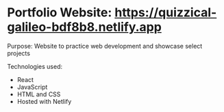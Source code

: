 # Portfolio Website: https://quizzical-galileo-bdf8b8.netlify.app
Purpose:
Website to practice web development and showcase select projects

Technologies used:
* React
* JavaScript
* HTML and CSS
* Hosted with Netlify
